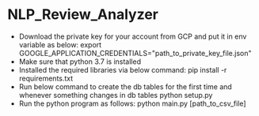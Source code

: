 # NLP_Review_Analyzer
- Download the private key for your account from GCP and put it in env variable as below:
    export GOOGLE_APPLICATION_CREDENTIALS="path_to_private_key_file.json"
- Make sure that python 3.7 is installed
- Installed the required libraries via below command:
    pip install -r requirements.txt
- Run below command to create the db tables for the first time and whenever something changes in db tables
    python setup.py
- Run the python program as follows:
    python main.py [path_to_csv_file]